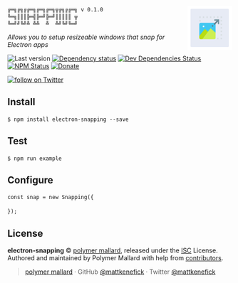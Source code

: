 
<img src="./docs/icon-256.png"
    alt="Electron Snapping"
    align="right"
    class="mt-2"
    height="100"
    />

    ╔═╗╔╗╔╔═╗╔═╗╔═╗╦╔╗╔╔═╗ v 0.1.0
    ╚═╗║║║╠═╣╠═╝╠═╝║║║║║ ╦
    ╚═╝╝╚╝╩ ╩╩  ╩  ╩╝╚╝╚═╝

_Allows you to setup resizeable windows that snap for Electron apps_


![Last version](https://img.shields.io/github/tag/mattkenefick/electron-snapping.svg?style=flat-square)
[![Dependency status](https://img.shields.io/david/mattkenefick/electron-snapping.svg?style=flat-square)](https://david-dm.org/mattkenefick/electron-snapping)
[![Dev Dependencies Status](https://img.shields.io/david/dev/mattkenefick/electron-snapping.svg?style=flat-square)](https://david-dm.org/mattkenefick/electron-snapping#info=devDependencies)
[![NPM Status](https://img.shields.io/npm/dm/electron-snapping.svg?style=flat-square)](https://www.npmjs.org/package/electron-snapping)
[![Donate](https://img.shields.io/badge/donate-paypal-blue.svg?style=flat-square)](https://paypal.me/polymermallard)

<a href="https://twitter.com/intent/follow?screen_name=mattkenefick">
    <img src="https://img.shields.io/twitter/follow/mattkenefick.svg?style=social&logo=twitter" alt="follow on Twitter"></a>
</a>


## Install

    $ npm install electron-snapping --save


## Test

    $ npm run example


## Configure

    const snap = new Snapping({

    });


## License

**electron-snapping** © [polymer mallard](https://polymermallard.com), released under the [ISC](https://github.com/mattkenefick/electron-snapping/blob/master/LICENSE.md) License.<br>
Authored and maintained by Polymer Mallard with help from [contributors](https://github.com/mattkenefick/electron-snapping/contributors).

> [polymer mallard](https://polymermallard.com) · GitHub [@mattkenefick](https://github.com/mattkenefick) · Twitter [@mattkenefick](https://twitter.com/mattkenefick)

